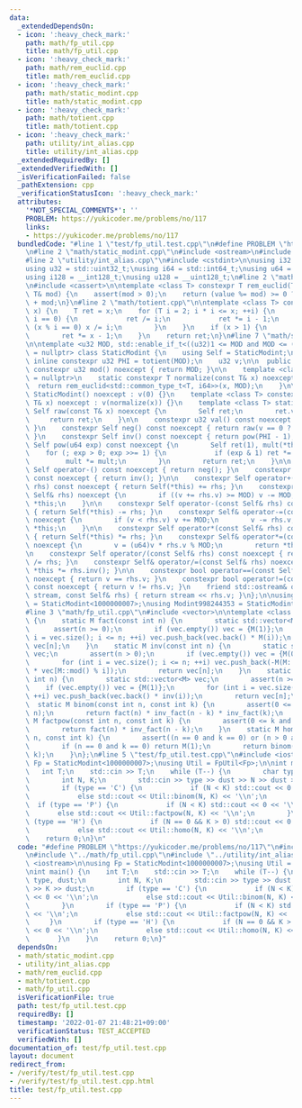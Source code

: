 ```yaml
---
data:
  _extendedDependsOn:
  - icon: ':heavy_check_mark:'
    path: math/fp_util.cpp
    title: math/fp_util.cpp
  - icon: ':heavy_check_mark:'
    path: math/rem_euclid.cpp
    title: math/rem_euclid.cpp
  - icon: ':heavy_check_mark:'
    path: math/static_modint.cpp
    title: math/static_modint.cpp
  - icon: ':heavy_check_mark:'
    path: math/totient.cpp
    title: math/totient.cpp
  - icon: ':heavy_check_mark:'
    path: utility/int_alias.cpp
    title: utility/int_alias.cpp
  _extendedRequiredBy: []
  _extendedVerifiedWith: []
  _isVerificationFailed: false
  _pathExtension: cpp
  _verificationStatusIcon: ':heavy_check_mark:'
  attributes:
    '*NOT_SPECIAL_COMMENTS*': ''
    PROBLEM: https://yukicoder.me/problems/no/117
    links:
    - https://yukicoder.me/problems/no/117
  bundledCode: "#line 1 \"test/fp_util.test.cpp\"\n#define PROBLEM \"https://yukicoder.me/problems/no/117\"\
    \n#line 2 \"math/static_modint.cpp\"\n#include <ostream>\n#include <type_traits>\n\
    #line 2 \"utility/int_alias.cpp\"\n#include <cstdint>\n\nusing i32 = std::int32_t;\n\
    using u32 = std::uint32_t;\nusing i64 = std::int64_t;\nusing u64 = std::uint64_t;\n\
    using i128 = __int128_t;\nusing u128 = __uint128_t;\n#line 2 \"math/rem_euclid.cpp\"\
    \n#include <cassert>\n\ntemplate <class T> constexpr T rem_euclid(T value, const\
    \ T& mod) {\n    assert(mod > 0);\n    return (value %= mod) >= 0 ? value : value\
    \ + mod;\n}\n#line 2 \"math/totient.cpp\"\n\ntemplate <class T> constexpr T totient(T\
    \ x) {\n    T ret = x;\n    for (T i = 2; i * i <= x; ++i) {\n        if (x %\
    \ i == 0) {\n            ret /= i;\n            ret *= i - 1;\n            while\
    \ (x % i == 0) x /= i;\n        }\n    }\n    if (x > 1) {\n        ret /= x;\n\
    \        ret *= x - 1;\n    }\n    return ret;\n}\n#line 7 \"math/static_modint.cpp\"\
    \n\ntemplate <u32 MOD, std::enable_if_t<((u32)1 <= MOD and MOD <= ((u32)1 << 31))>*\
    \ = nullptr> class StaticModint {\n    using Self = StaticModint;\n\n    static\
    \ inline constexpr u32 PHI = totient(MOD);\n    u32 v;\n\n  public:\n    static\
    \ constexpr u32 mod() noexcept { return MOD; }\n\n    template <class T, std::enable_if_t<std::is_integral_v<T>>*\
    \ = nullptr>\n    static constexpr T normalize(const T& x) noexcept {\n      \
    \  return rem_euclid<std::common_type_t<T, i64>>(x, MOD);\n    }\n\n    constexpr\
    \ StaticModint() noexcept : v(0) {}\n    template <class T> constexpr StaticModint(const\
    \ T& x) noexcept : v(normalize(x)) {}\n    template <class T> static constexpr\
    \ Self raw(const T& x) noexcept {\n        Self ret;\n        ret.v = x;\n   \
    \     return ret;\n    }\n\n    constexpr u32 val() const noexcept { return v;\
    \ }\n    constexpr Self neg() const noexcept { return raw(v == 0 ? 0 : MOD - v);\
    \ }\n    constexpr Self inv() const noexcept { return pow(PHI - 1); }\n    constexpr\
    \ Self pow(u64 exp) const noexcept {\n        Self ret(1), mult(*this);\n    \
    \    for (; exp > 0; exp >>= 1) {\n            if (exp & 1) ret *= mult;\n   \
    \         mult *= mult;\n        }\n        return ret;\n    }\n\n    constexpr\
    \ Self operator-() const noexcept { return neg(); }\n    constexpr Self operator~()\
    \ const noexcept { return inv(); }\n\n    constexpr Self operator+(const Self&\
    \ rhs) const noexcept { return Self(*this) += rhs; }\n    constexpr Self& operator+=(const\
    \ Self& rhs) noexcept {\n        if ((v += rhs.v) >= MOD) v -= MOD;\n        return\
    \ *this;\n    }\n\n    constexpr Self operator-(const Self& rhs) const noexcept\
    \ { return Self(*this) -= rhs; }\n    constexpr Self& operator-=(const Self& rhs)\
    \ noexcept {\n        if (v < rhs.v) v += MOD;\n        v -= rhs.v;\n        return\
    \ *this;\n    }\n\n    constexpr Self operator*(const Self& rhs) const noexcept\
    \ { return Self(*this) *= rhs; }\n    constexpr Self& operator*=(const Self& rhs)\
    \ noexcept {\n        v = (u64)v * rhs.v % MOD;\n        return *this;\n    }\n\
    \n    constexpr Self operator/(const Self& rhs) const noexcept { return Self(*this)\
    \ /= rhs; }\n    constexpr Self& operator/=(const Self& rhs) noexcept { return\
    \ *this *= rhs.inv(); }\n\n    constexpr bool operator==(const Self& rhs) const\
    \ noexcept { return v == rhs.v; }\n    constexpr bool operator!=(const Self& rhs)\
    \ const noexcept { return v != rhs.v; }\n    friend std::ostream& operator<<(std::ostream&\
    \ stream, const Self& rhs) { return stream << rhs.v; }\n};\n\nusing Modint1000000007\
    \ = StaticModint<1000000007>;\nusing Modint998244353 = StaticModint<998244353>;\n\
    #line 3 \"math/fp_util.cpp\"\n#include <vector>\n\ntemplate <class M> struct FpUtil\
    \ {\n    static M fact(const int n) {\n        static std::vector<M> vec;\n  \
    \      assert(n >= 0);\n        if (vec.empty()) vec = {M(1)};\n        for (int\
    \ i = vec.size(); i <= n; ++i) vec.push_back(vec.back() * M(i));\n        return\
    \ vec[n];\n    }\n    static M inv(const int n) {\n        static std::vector<M>\
    \ vec;\n        assert(n > 0);\n        if (vec.empty()) vec = {M(0), M(1)};\n\
    \        for (int i = vec.size(); i <= n; ++i) vec.push_back(-M(M::mod() / i)\
    \ * vec[M::mod() % i]);\n        return vec[n];\n    }\n    static M inv_fact(const\
    \ int n) {\n        static std::vector<M> vec;\n        assert(n >= 0);\n    \
    \    if (vec.empty()) vec = {M(1)};\n        for (int i = vec.size(); i <= n;\
    \ ++i) vec.push_back(vec.back() * inv(i));\n        return vec[n];\n    }\n  \
    \  static M binom(const int n, const int k) {\n        assert(0 <= k and k <=\
    \ n);\n        return fact(n) * inv_fact(n - k) * inv_fact(k);\n    }\n    static\
    \ M factpow(const int n, const int k) {\n        assert(0 <= k and k <= n);\n\
    \        return fact(n) * inv_fact(n - k);\n    }\n    static M homo(const int\
    \ n, const int k) {\n        assert((n == 0 and k == 0) or (n > 0 and k >= 0));\n\
    \        if (n == 0 and k == 0) return M(1);\n        return binom(n + k - 1,\
    \ k);\n    }\n};\n#line 5 \"test/fp_util.test.cpp\"\n#include <iostream>\n\nusing\
    \ Fp = StaticModint<1000000007>;\nusing Util = FpUtil<Fp>;\n\nint main() {\n \
    \   int T;\n    std::cin >> T;\n    while (T--) {\n        char type, dust;\n\
    \        int N, K;\n        std::cin >> type >> dust >> N >> dust >> K >> dust;\n\
    \        if (type == 'C') {\n            if (N < K) std::cout << 0 << '\\n';\n\
    \            else std::cout << Util::binom(N, K) << '\\n';\n        }\n      \
    \  if (type == 'P') {\n            if (N < K) std::cout << 0 << '\\n';\n     \
    \       else std::cout << Util::factpow(N, K) << '\\n';\n        }\n        if\
    \ (type == 'H') {\n            if (N == 0 && K > 0) std::cout << 0 << '\\n';\n\
    \            else std::cout << Util::homo(N, K) << '\\n';\n        }\n    }\n\
    \    return 0;\n}\n"
  code: "#define PROBLEM \"https://yukicoder.me/problems/no/117\"\n#include \"../math/static_modint.cpp\"\
    \n#include \"../math/fp_util.cpp\"\n#include \"../utility/int_alias.cpp\"\n#include\
    \ <iostream>\n\nusing Fp = StaticModint<1000000007>;\nusing Util = FpUtil<Fp>;\n\
    \nint main() {\n    int T;\n    std::cin >> T;\n    while (T--) {\n        char\
    \ type, dust;\n        int N, K;\n        std::cin >> type >> dust >> N >> dust\
    \ >> K >> dust;\n        if (type == 'C') {\n            if (N < K) std::cout\
    \ << 0 << '\\n';\n            else std::cout << Util::binom(N, K) << '\\n';\n\
    \        }\n        if (type == 'P') {\n            if (N < K) std::cout << 0\
    \ << '\\n';\n            else std::cout << Util::factpow(N, K) << '\\n';\n   \
    \     }\n        if (type == 'H') {\n            if (N == 0 && K > 0) std::cout\
    \ << 0 << '\\n';\n            else std::cout << Util::homo(N, K) << '\\n';\n \
    \       }\n    }\n    return 0;\n}"
  dependsOn:
  - math/static_modint.cpp
  - utility/int_alias.cpp
  - math/rem_euclid.cpp
  - math/totient.cpp
  - math/fp_util.cpp
  isVerificationFile: true
  path: test/fp_util.test.cpp
  requiredBy: []
  timestamp: '2022-01-07 21:48:21+09:00'
  verificationStatus: TEST_ACCEPTED
  verifiedWith: []
documentation_of: test/fp_util.test.cpp
layout: document
redirect_from:
- /verify/test/fp_util.test.cpp
- /verify/test/fp_util.test.cpp.html
title: test/fp_util.test.cpp
---
```

